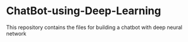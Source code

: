 # ChatBot-using-Deep-Learning
This repository contains the files for building a chatbot with deep neural network

